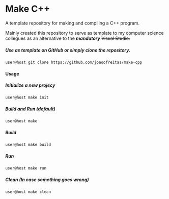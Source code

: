 # Make C++
A template repository for making and compiling a C++ program.

Mainly created this repository to serve as template to my computer science collegues as an alternative to the ___mandatory___ ~~Visual Studio.~~

##### Use as template on GitHub or simply clone the repository.

`user@host git clone https://github.com/joaoofreitas/make-cpp`

#### Usage

##### Initialize a new projecy

`user@host make init`

##### Build and Run (default)

`user@host make`

##### Build

`user@host make build`

##### Run

`user@host make run`

##### Clean (In case something goes wrong)

`user@host make clean`
